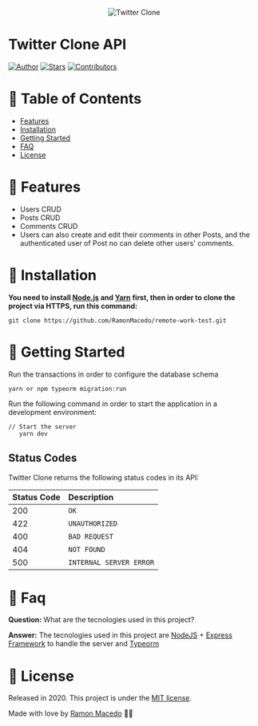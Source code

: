 <p align="center">
   <img src="https://i.ibb.co/ZNX0Y6S/header.jpg" alt="Twitter Clone" alt="header" border="0">
</p>

# Twitter Clone API

[![Author](https://img.shields.io/badge/author-RamonMacêdo-457b9d?style=flat-square)](https://github.com/RamonMacedo)
[![Stars](https://img.shields.io/github/stars/RamonMacedo/remote-work-test?color=457b9d&style=flat-square)](https://github.com/RamonMacedo/remote-work-test/stargazers)
[![Contributors](https://img.shields.io/github/contributors/RamonMacedo/remote-work-test?color=457b9d&style=flat-square)](https://github.com/RamonMacedo/remote-work-test/graphs/contributors)

# :pushpin: Table of Contents

* [Features](#rocket-features)
* [Installation](#construction_worker-installation)
* [Getting Started](#runner-getting-started)
* [FAQ](#postbox-faq)
* [License](#closed_book-license)

# :rocket: Features

* Users CRUD
* Posts CRUD
* Comments CRUD
* Users can also create and edit their comments in other Posts, and the authenticated user of Post no can delete other users' comments.

# :construction_worker: Installation

**You need to install [Node.js](https://nodejs.org/en/download/) and [Yarn](https://yarnpkg.com/) first, then in order to clone the project via HTTPS, run this command:**

```git clone https://github.com/RamonMacedo/remote-work-test.git```

# :runner: Getting Started

Run the transactions in order to configure the database schema

```yarn or npm typeorm migration:run```

Run the following command in order to start the application in a development environment:

  ```
  // Start the server
     yarn dev
  ```
  
## Status Codes

Twitter Clone returns the following status codes in its API:

| Status Code | Description |
| :--- | :--- |
| 200 | `OK` |
| 422 | `UNAUTHORIZED` |
| 400 | `BAD REQUEST` |
| 404 | `NOT FOUND` |
| 500 | `INTERNAL SERVER ERROR` |

# :postbox: Faq

**Question:** What are the tecnologies used in this project?

**Answer:** The tecnologies used in this project are [NodeJS](https://nodejs.org/en/) + [Express Framework](http://expressjs.com/en/) to handle the server and [Typeorm](https://typeorm.io/)

# :closed_book: License

Released in 2020.
This project is under the [MIT license](https://github.com/RamonMacedo/remote-work-test/master/LICENSE).

Made with love by [Ramon Macedo](https://github.com/RamonMacedo) 🖤🚀

